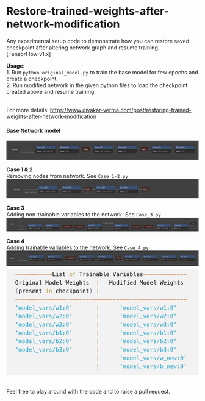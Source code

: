 # Restore-trained-weights-after-network-modification
Any experimental setup code to demonstrate how you can restore saved checkpoint after altering network graph and resume training.
<br>[TensorFlow v1.x]

__Usage:__ 
<br> 1. Run `python original_model.py` to train the base model for few epochs and create a checkpoint.
<br> 2. Run modified network in the given python files to load the checkpoint created above and resume training.


<br> For more details: https://www.divakar-verma.com/post/restoring-trained-weights-after-network-modification
#### Base Network model
![Base Model](https://github.com/vdivakar/Restore-trained-weights-after-network-modification/blob/master/blog-post-data/original_model.png)

__Case 1 & 2__
<br>Removing nodes from network. See `Case_1-2.py`
<br> ![Removing Nodes](https://github.com/vdivakar/Restore-trained-weights-after-network-modification/blob/master/blog-post-data/case_1-2_.png)

__Case 3__
<br>Adding non-trainable variables to the network. See `Case_3.py`
<br> ![Add non-trainable vars](https://github.com/vdivakar/Restore-trained-weights-after-network-modification/blob/master/blog-post-data/case_3.png)

__Case 4__
<br>Adding trainable variables to the network. See `Case_4.py`
<br> ![Add trainable vars](https://github.com/vdivakar/Restore-trained-weights-after-network-modification/blob/master/blog-post-data/case_4.png)
<br> ![vars](https://github.com/vdivakar/Restore-trained-weights-after-network-modification/blob/master/blog-post-data/icon.png)

<br> Feel free to play around with the code and to raise a pull request.
